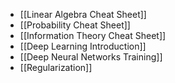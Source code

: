 - [[Linear Algebra Cheat Sheet]]
- [[Probability Cheat Sheet]]
- [[Information Theory Cheat Sheet]]
- [[Deep Learning Introduction]]
- [[Deep Neural Networks Training]]
- [[Regularization]]
